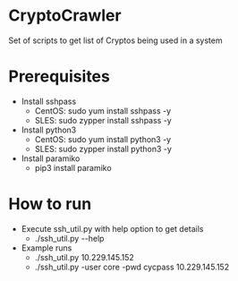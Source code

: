 # CryptoCrawler
Set of scripts to get list of Cryptos being used in a system

# Prerequisites
- Install sshpass
  - CentOS: sudo yum install sshpass -y
  - SLES: sudo zypper install sshpass -y
- Install python3
  - CentOS: sudo yum install python3 -y
  - SLES: sudo zypper install python3 -y
- Install paramiko
  - pip3 install paramiko

# How to run
- Execute ssh_util.py with help option to get details
  - ./ssh_util.py --help 
- Example runs
  - ./ssh_util.py 10.229.145.152
  - ./ssh_util.py -user core -pwd cycpass 10.229.145.152
